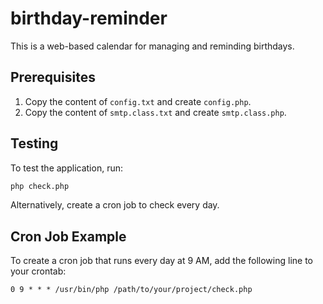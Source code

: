 # birthday-reminder

This is a web-based calendar for managing and reminding birthdays.

## Prerequisites

1. Copy the content of `config.txt` and create `config.php`.
2. Copy the content of `smtp.class.txt` and create `smtp.class.php`.

## Testing

To test the application, run:
```bash
php check.php
```

Alternatively, create a cron job to check every day.

## Cron Job Example

To create a cron job that runs every day at 9 AM, add the following line to your crontab:
```cron
0 9 * * * /usr/bin/php /path/to/your/project/check.php
```
